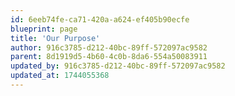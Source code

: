 ```yaml
---
id: 6eeb74fe-ca71-420a-a624-ef405b90ecfe
blueprint: page
title: 'Our Purpose'
author: 916c3785-d212-40bc-89ff-572097ac9582
parent: 8d1919d5-4b60-4c0b-8da6-554a50083911
updated_by: 916c3785-d212-40bc-89ff-572097ac9582
updated_at: 1744055368
---
```

